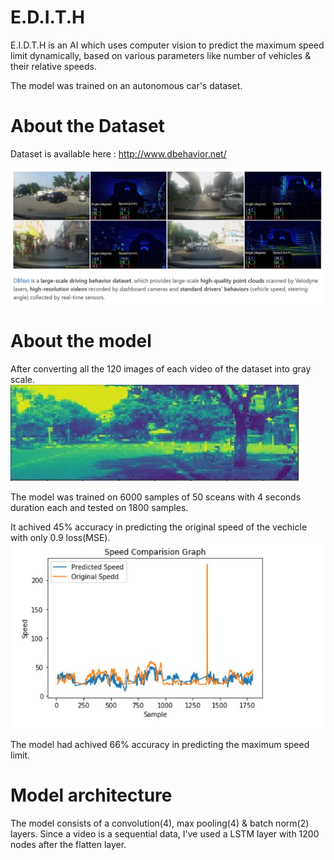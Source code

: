 # E.D.I.T.H
E.I.D.T.H is an AI which uses computer vision to predict the maximum speed limit dynamically, based on various parameters like number of vehicles &amp; their relative speeds.

The model was trained on an autonomous car's dataset.

# About the Dataset
Dataset is available here :
http://www.dbehavior.net/

![alt text](https://github.com/wonderfulvamsi/E.D.I.T.H/blob/master/db.JPG)

# About the model
After converting all the 120 images of each video of the dataset into gray scale.
![alt text](https://github.com/wonderfulvamsi/E.D.I.T.H/blob/master/grayscale.JPG)

The model was trained on 6000 samples of 50 sceans with 4 seconds duration each and tested on 1800 samples.

It achived 45% accuracy in predicting the original speed of the vechicle with only 0.9 loss(MSE).
![alt text](https://github.com/wonderfulvamsi/E.D.I.T.H/blob/master/graph.JPG)

The model had achived 66% accuracy in predicting the maximum speed limit.

# Model architecture
The model consists of a convolution(4), max pooling(4) & batch norm(2) layers.
Since a video is a sequential data, I've used a LSTM layer with 1200 nodes after the flatten layer.
